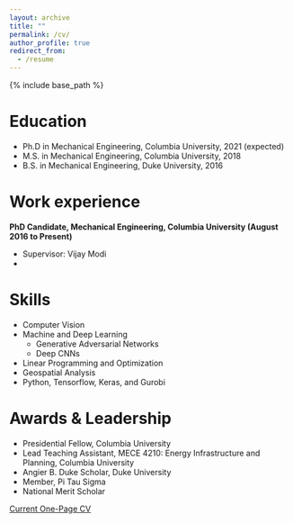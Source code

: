 ```yaml
---
layout: archive
title: ""
permalink: /cv/
author_profile: true
redirect_from:
  - /resume
---
```


{% include base_path %}

Education
======
* Ph.D in Mechanical Engineering, Columbia University, 2021 (expected)
* M.S. in Mechanical Engineering, Columbia University, 2018
* B.S. in Mechanical Engineering, Duke University, 2016

Work experience
======

**PhD Candidate, Mechanical Engineering, Columbia University (August 2016 to Present)**
 * Supervisor: Vijay Modi
 * 

Skills
======
* Computer Vision 
* Machine and Deep Learning
  * Generative Adversarial Networks
  * Deep CNNs
* Linear Programming and Optimization
* Geospatial Analysis
* Python, Tensorflow, Keras, and Gurobi 
  
Awards & Leadership
======
* Presidential Fellow, Columbia University
* Lead Teaching Assistant, MECE 4210: Energy Infrastructure and Planning, Columbia University 
* Angier B. Duke Scholar, Duke University
* Member, Pi Tau Sigma
* National Merit Scholar

[Current One-Page CV](http://tconlon.github.io/files/Terence_Conlon_Resume.pdf)
